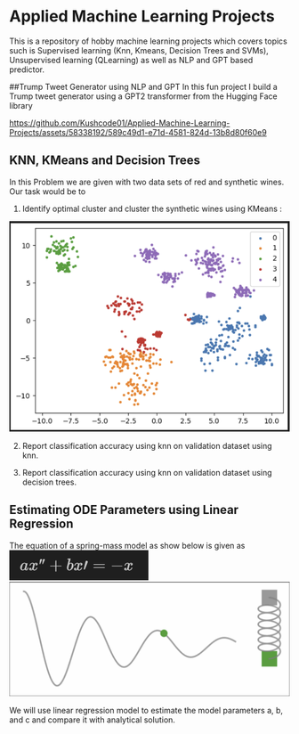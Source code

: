 # Applied Machine Learning Projects
This is a repository of hobby machine learning projects which covers topics such is Supervised learning (Knn, Kmeans, Decision Trees and SVMs), Unsupervised learning (QLearning) as well as NLP and GPT based predictor.


##Trump Tweet Generator using NLP and GPT
In this fun project I build a Trump tweet generator using a GPT2 transformer from the Hugging Face library

https://github.com/Kushcode01/Applied-Machine-Learning-Projects/assets/58338192/589c49d1-e71d-4581-824d-13b8d80f60e9



## KNN, KMeans and Decision Trees
In this Problem we are given with two data sets of red and synthetic wines. 
Our task would be to 

1. Identify optimal cluster and cluster the synthetic wines using KMeans :

![Screenshot](assets/readme-image-1.png?raw=true "Screenshot 1")

2. Report classification accuracy using knn on validation dataset using knn.

3. Report classification accuracy using knn on validation dataset using decision trees.

## Estimating ODE Parameters using Linear Regression

The equation of a spring-mass model as show below is given as 
![Screenshot](assets/readme-image-2.png?raw=true "Screenshot 2")
![Screenshot](assets/readme-image-3.png?raw=true "Screenshot 3")

We will use linear regression model to estimate the model parameters a, b, and c and compare it with analytical solution.
 
